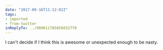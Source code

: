 ```yaml
---
date: "2017-09-16T11:12:02Z"
tags:
- imported
- from-twitter
inReplyTo: ../909011785856032770
---
```

I can't decide if I think this is awesome or unexpected enough to be nasty.
